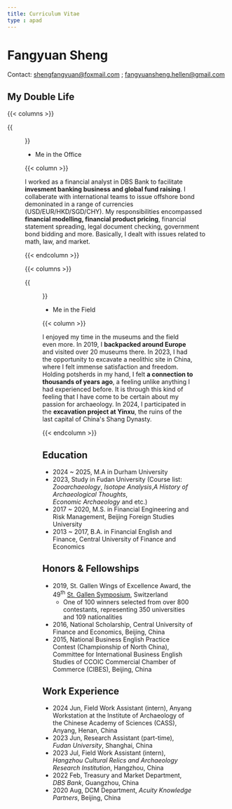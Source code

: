 ```yaml
---
title: Curriculum Vitae
type : apad
---
```

# Fangyuan Sheng
Contact: shengfangyuan@foxmail.com ; fangyuansheng.hellen@gmail.com

## My Double Life 

{{< columns >}}

{{<figure src="https://hellenshengfy.github.io/bank.jpg">}}

 - Me in the Office
   
{{< column >}}

I worked as a financial analyst in DBS Bank to facilitate **invesment banking business and global fund raising**. I collaberate with international teams to issue offshore bond demoninated in a range of currencies (USD/EUR/HKD/SGD/CHY). My responsibilities encompassed **financial modelling, financial product pricing**, financial statement spreading, legal document checking, government bond bidding and more. Basically, I dealt with issues related to math, law, and market.

{{< endcolumn >}}


 {{< columns >}}

{{<figure src="https://hellenshengfy.github.io/field.jpg">}}

  - Me in the Field
   
{{< column >}}

I enjoyed my time in the museums and the field even more. In 2019, I **backpacked around Europe** and visited over 20 museums there. In 2023, I had the opportunity to excavate a neolithic site in China, where I felt immense satisfaction and freedom. Holding potsherds in my hand, I felt **a connection to thousands of years ago**, a feeling unlike anything I had experienced before. It is through this kind of feeling that I have come to be certain about my passion for archaeology. In 2024, I participated in the **excavation project at Yinxu**, the ruins of the last capital of China's Shang Dynasty.

{{< endcolumn >}}


## Education
- 2024 ~ 2025, M.A in Durham University
- 2023, Study in Fudan University (Course list: *Zooarchaeology*, *Isotope Analysis*,*A History of Archaeological Thoughts*, *Economic Archaeology* and etc.)
- 2017 ~ 2020, M.S. in Financial Engineering and Risk Management, Beijing Foreign Studies University 
- 2013 ~ 2017, B.A. in Financial English and Finance, Central University of Finance and Economics

## Honors & Fellowships
- 2019, St. Gallen Wings of Excellence Award, the 49<sup>th</sup> [St. Gallen Symposium](https://www.symposium.org/), Switzerland
   - One of 100 winners selected from over 800 contestants, representing 350 universities and 109 nationalities
- 2016, National Scholarship, Central University of Finance and Economics, Beijing, China
- 2015, National Business English Practice Contest (Championship of North China), Committee for International Business English Studies of CCOIC Commercial Chamber of Commerce (CIBES), Beijing, China

## Work Experience
- 2024 Jun, Field Work Assistant (intern), Anyang Workstation at the Institute of Archaeology of the Chinese Academy of Sciences (CASS), Anyang, Henan, China
- 2023 Jun, Research Assistant (part-time), *Fudan University*, Shanghai, China
- 2023 Jul, Field Work Assistant (intern), *Hangzhou Cultural Relics and Archaeology Research Institution*, Hangzhou, China 
- 2022 Feb, Treasury and Market Department, *DBS Bank*, Guangzhou, China
- 2020 Aug, DCM Department, *Acuity Knowledge Partners*, Beijing, China


